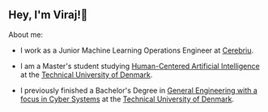 ## Hey, I'm Viraj!👋 

About me:

- I work as a Junior Machine Learning Operations Engineer at [Cerebriu](https://www.cerebriu.com/).
  
- I am a Master's student studying [Human-Centered Artificial Intelligence](https://www.dtu.dk/english/education/graduate/msc-programmes/human-centered-artificial-intelligence) at the [Technical University of Denmark](https://www.dtu.dk/english/).
  
- I previously finished a Bachelor's Degree in [General Engineering with a focus in Cyber Systems](https://www.dtu.dk/english/education/undergraduate/general-engineering) at the [Technical University of Denmark](https://www.dtu.dk/english/).
